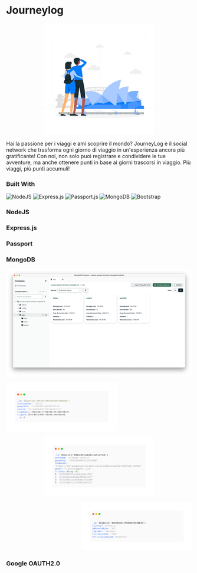 # Journeylog


<p align="center">
<img src="https://github.com/Forels/journeylog/blob/main/views/images/sydney-concept-illustration.jpg" width="300"/>
</p>

Hai la passione per i viaggi e ami scoprire il mondo? JourneyLog è il social network che trasforma ogni giorno di viaggio in un'esperienza ancora più gratificante! Con noi, non solo puoi registrare e condividere le tue avventure, ma anche ottenere punti in base ai giorni trascorsi in viaggio. Più viaggi, più punti accumuli!

### Built With
![NodeJS](https://img.shields.io/badge/node.js-6DA55F?style=for-the-badge&logo=node.js&logoColor=white)
![Express.js](https://img.shields.io/badge/express.js-%23404d59.svg?style=for-the-badge&logo=express&logoColor=%2361DAFB)
![Passport.js](https://img.shields.io/badge/Passport.js-24a357?style=for-the-badge&logo=passport&logoColor=white)
![MongoDB](https://img.shields.io/badge/MongoDB-%234ea94b.svg?style=for-the-badge&logo=mongodb&logoColor=white)
![Bootstrap](https://img.shields.io/badge/bootstrap-%238511FA.svg?style=for-the-badge&logo=bootstrap&logoColor=white)

### NodeJS

### Express.js

### Passport

### MongoDB

<p align="center">
<img src="https://github.com/Forels/journeylog/blob/main/img/mongodb-screen.png" width="1280"/>
</p>

<p align="left">
<img src="https://github.com/Forels/journeylog/blob/main/img/trips-db.png" width="300"/>
</p>
<p align="center">
<img src="https://github.com/Forels/journeylog/blob/main/img/user-db.png" width="300"/>
</p>
<p align="right">
<img src="https://github.com/Forels/journeylog/blob/main/img/worlds-db.png" width="300"/>
</p>

### Google OAUTH2.0
